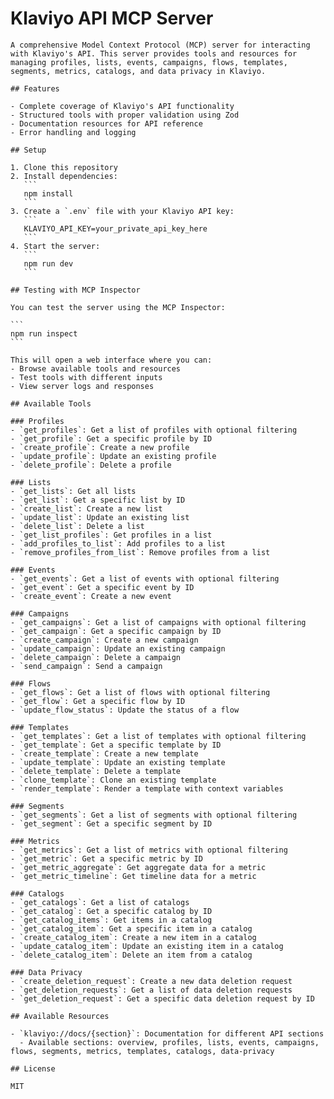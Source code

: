 # Klaviyo API MCP Server

    A comprehensive Model Context Protocol (MCP) server for interacting with Klaviyo's API. This server provides tools and resources for managing profiles, lists, events, campaigns, flows, templates, segments, metrics, catalogs, and data privacy in Klaviyo.

    ## Features

    - Complete coverage of Klaviyo's API functionality
    - Structured tools with proper validation using Zod
    - Documentation resources for API reference
    - Error handling and logging

    ## Setup

    1. Clone this repository
    2. Install dependencies:
       ```
       npm install
       ```
    3. Create a `.env` file with your Klaviyo API key:
       ```
       KLAVIYO_API_KEY=your_private_api_key_here
       ```
    4. Start the server:
       ```
       npm run dev
       ```

    ## Testing with MCP Inspector

    You can test the server using the MCP Inspector:

    ```
    npm run inspect
    ```

    This will open a web interface where you can:
    - Browse available tools and resources
    - Test tools with different inputs
    - View server logs and responses

    ## Available Tools

    ### Profiles
    - `get_profiles`: Get a list of profiles with optional filtering
    - `get_profile`: Get a specific profile by ID
    - `create_profile`: Create a new profile
    - `update_profile`: Update an existing profile
    - `delete_profile`: Delete a profile

    ### Lists
    - `get_lists`: Get all lists
    - `get_list`: Get a specific list by ID
    - `create_list`: Create a new list
    - `update_list`: Update an existing list
    - `delete_list`: Delete a list
    - `get_list_profiles`: Get profiles in a list
    - `add_profiles_to_list`: Add profiles to a list
    - `remove_profiles_from_list`: Remove profiles from a list

    ### Events
    - `get_events`: Get a list of events with optional filtering
    - `get_event`: Get a specific event by ID
    - `create_event`: Create a new event

    ### Campaigns
    - `get_campaigns`: Get a list of campaigns with optional filtering
    - `get_campaign`: Get a specific campaign by ID
    - `create_campaign`: Create a new campaign
    - `update_campaign`: Update an existing campaign
    - `delete_campaign`: Delete a campaign
    - `send_campaign`: Send a campaign

    ### Flows
    - `get_flows`: Get a list of flows with optional filtering
    - `get_flow`: Get a specific flow by ID
    - `update_flow_status`: Update the status of a flow

    ### Templates
    - `get_templates`: Get a list of templates with optional filtering
    - `get_template`: Get a specific template by ID
    - `create_template`: Create a new template
    - `update_template`: Update an existing template
    - `delete_template`: Delete a template
    - `clone_template`: Clone an existing template
    - `render_template`: Render a template with context variables

    ### Segments
    - `get_segments`: Get a list of segments with optional filtering
    - `get_segment`: Get a specific segment by ID

    ### Metrics
    - `get_metrics`: Get a list of metrics with optional filtering
    - `get_metric`: Get a specific metric by ID
    - `get_metric_aggregate`: Get aggregate data for a metric
    - `get_metric_timeline`: Get timeline data for a metric

    ### Catalogs
    - `get_catalogs`: Get a list of catalogs
    - `get_catalog`: Get a specific catalog by ID
    - `get_catalog_items`: Get items in a catalog
    - `get_catalog_item`: Get a specific item in a catalog
    - `create_catalog_item`: Create a new item in a catalog
    - `update_catalog_item`: Update an existing item in a catalog
    - `delete_catalog_item`: Delete an item from a catalog

    ### Data Privacy
    - `create_deletion_request`: Create a new data deletion request
    - `get_deletion_requests`: Get a list of data deletion requests
    - `get_deletion_request`: Get a specific data deletion request by ID

    ## Available Resources

    - `klaviyo://docs/{section}`: Documentation for different API sections
      - Available sections: overview, profiles, lists, events, campaigns, flows, segments, metrics, templates, catalogs, data-privacy

    ## License

    MIT
